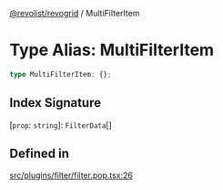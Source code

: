 [@revolist/revogrid](README.md) / MultiFilterItem

# Type Alias: MultiFilterItem

```ts
type MultiFilterItem: {};
```

## Index Signature

 \[`prop`: `string`\]: `FilterData`[]

## Defined in

[src/plugins/filter/filter.pop.tsx:26](https://github.com/revolist/revogrid/blob/08f5cc514b9bc1666dd85d20f560c0e9b7c7af14/src/plugins/filter/filter.pop.tsx#L26)
